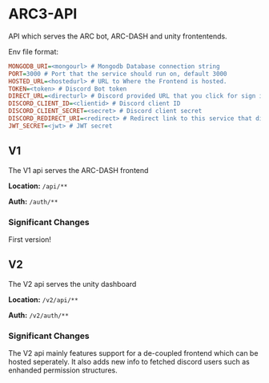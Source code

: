 # ARC3-API

API which serves the ARC bot, ARC-DASH and unity frontentends.

Env file format:
```ini
MONGODB_URI=<mongourl> # Mongodb Database connection string
PORT=3000 # Port that the service should run on, default 3000
HOSTED_URL=<hostedurl> # URL to Where the Frontend is hosted.
TOKEN=<token> # Discord Bot token
DIRECT_URL=<directurl> # Discord provided URL that you click for sign in.
DISCORD_CLIENT_ID=<clientid> # Discord client ID
DISCORD_CLIENT_SECRET=<secret> # Discord client secret
DISCORD_REDIRECT_URI=<redirect> # Redirect link to this service that discord redirects back to after authorization
JWT_SECRET=<jwt> # JWT secret
```

## V1
The V1 api serves the ARC-DASH frontend 

**Location:** `/api/**`

**Auth:** `/auth/**`

### Significant Changes
First version!

## V2
The V2 api serves the unity dashboard

**Location:** `/v2/api/**`

**Auth:** `/v2/auth/**`

### Significant Changes
The V2 api mainly features support for a de-coupled frontend which can be hosted seperately. It also adds new info to fetched discord users such as enhanded permission structures.

